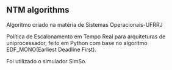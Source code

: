 ## NTM algorithms

Algoritmo criado na matéria de Sistemas Operacionais-UFRRJ

Política de Escalonamento em Tempo Real para arquiteturas de uniprocessador, feito em Python com base no algoritmo EDF_MONO(Earliest Deadline First).

Foi utilizado o simulador SimSo.
